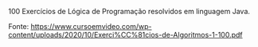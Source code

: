 100 Exercícios de Lógica de Programação resolvidos em linguagem Java.

Fonte:
https://www.cursoemvideo.com/wp-content/uploads/2020/10/Exerci%CC%81cios-de-Algoritmos-1-100.pdf
